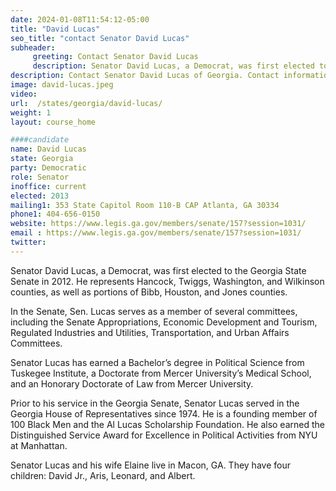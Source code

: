```yaml
---
date: 2024-01-08T11:54:12-05:00
title: "David Lucas"
seo_title: "contact Senator David Lucas"
subheader:
     greeting: Contact Senator David Lucas
     description: Senator David Lucas, a Democrat, was first elected to the Georgia State Senate in 2012. He represents Hancock, Twiggs, Washington, and Wilkinson counties, as well as portions of Bibb, Houston, and Jones counties.
description: Contact Senator David Lucas of Georgia. Contact information for David Lucas includes email address, phone number, and mailing address.
image: david-lucas.jpeg
video:
url:  /states/georgia/david-lucas/
weight: 1
layout: course_home

####candidate
name: David Lucas
state: Georgia
party: Democratic
role: Senator
inoffice: current
elected: 2013
mailing1: 353 State Capitol Room 110-B CAP Atlanta, GA 30334
phone1: 404-656-0150
website: https://www.legis.ga.gov/members/senate/157?session=1031/
email : https://www.legis.ga.gov/members/senate/157?session=1031/
twitter:
---
```


Senator David Lucas, a Democrat, was first elected to the Georgia State Senate in 2012. He represents Hancock, Twiggs, Washington, and Wilkinson counties, as well as portions of Bibb, Houston, and Jones counties.

In the Senate, Sen. Lucas serves as a member of several committees, including the Senate Appropriations, Economic Development and Tourism, Regulated Industries and Utilities, Transportation, and Urban Affairs Committees.

Senator Lucas has earned a Bachelor’s degree in Political Science from Tuskegee Institute, a Doctorate from Mercer University’s Medical School, and an Honorary Doctorate of Law from Mercer University.

Prior to his service in the Georgia Senate, Senator Lucas served in the Georgia House of Representatives since 1974. He is a founding member of 100 Black Men and the Al Lucas Scholarship Foundation. He also earned the Distinguished Service Award for Excellence in Political Activities from NYU at Manhattan.

Senator Lucas and his wife Elaine live in Macon, GA. They have four children: David Jr., Aris, Leonard, and Albert.
